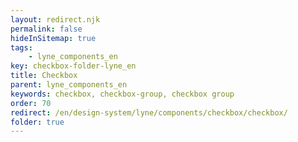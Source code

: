 ```yaml
---
layout: redirect.njk
permalink: false
hideInSitemap: true
tags: 
    - lyne_components_en
key: checkbox-folder-lyne_en
title: Checkbox
parent: lyne_components_en
keywords: checkbox, checkbox-group, checkbox group
order: 70
redirect: /en/design-system/lyne/components/checkbox/checkbox/
folder: true
---
```

